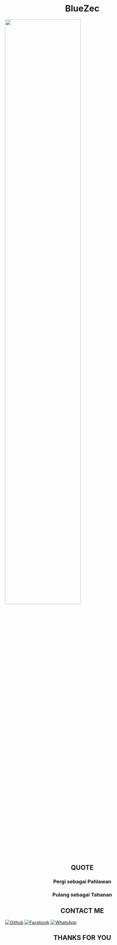 <h1 align="center">BlueZec</h1> 
<img src="https://github.com/bluezec/BlueZec/blob/main/KaPJ.gif" width=70% height=auto>

<h2 align="center">QUOTE</h2>
<h3 align="center">Pergi sebagai Pahlawan</h3>
<h3 align="center">Pulang sebagai Tahanan</h3>


<h2 align="center">CONTACT ME</h2>


[![Github](https://img.shields.io/badge/Github-Ikuti-green?style=for-the-badge&logo=github)](https://github.com/bluezec)
[![Facebook](https://img.shields.io/badge/Facebook-Ikuti-green?style=for-the-badge&logo=facebook)](https://m.facebook.com/Bluezec11)
[![WhatsApp](https://img.shields.io/badge/whatsapp-Hubungi-brightgreen?style=for-the-badge&logo=whatsapp)](https://api.whatsapp.com/send/?phone=%2B6285213021932&text&app_absent=0)

<h2 align="center">THANKS FOR YOU</h2>
